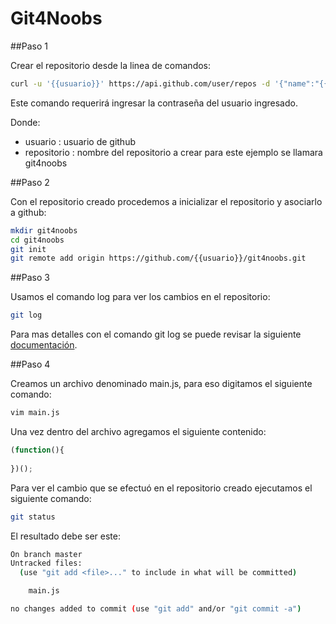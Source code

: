 Git4Noobs
=========

##Paso 1

Crear el repositorio desde la linea de comandos:

```sh
curl -u '{{usuario}}' https://api.github.com/user/repos -d '{"name":"{{repositorio}}"}'
```
Este comando requerirá ingresar la contraseña del usuario ingresado.

Donde:
 - usuario : usuario de github
 - repositorio : nombre del repositorio a crear para este ejemplo se llamara git4noobs

##Paso 2

Con el repositorio creado procedemos a inicializar el repositorio y asociarlo a github:

```sh
mkdir git4noobs
cd git4noobs
git init
git remote add origin https://github.com/{{usuario}}/git4noobs.git
```

##Paso 3

Usamos el comando log para ver los cambios en el repositorio:

```sh
git log
```

Para mas detalles con el comando git log se puede revisar la siguiente [documentación](http://git-scm.com/book/en/Git-Basics-Viewing-the-Commit-History).

##Paso 4

Creamos un archivo denominado main.js, para eso digitamos el siguiente comando:

```sh
vim main.js
```

Una vez dentro del archivo agregamos el siguiente contenido:

```js
(function(){
	
})();
```

Para ver el cambio que se efectuó en el repositorio creado ejecutamos el siguiente comando:

```sh
git status
```

El resultado debe ser este:

```sh
On branch master
Untracked files:
  (use "git add <file>..." to include in what will be committed)

	main.js

no changes added to commit (use "git add" and/or "git commit -a")
```

